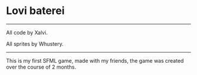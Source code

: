 # Lovi baterei
---------------

All code by Xalvi.

All sprites by Whustery.

---------------
This is my first SFML game, made with my friends, the game was created over the course of 2 months.
